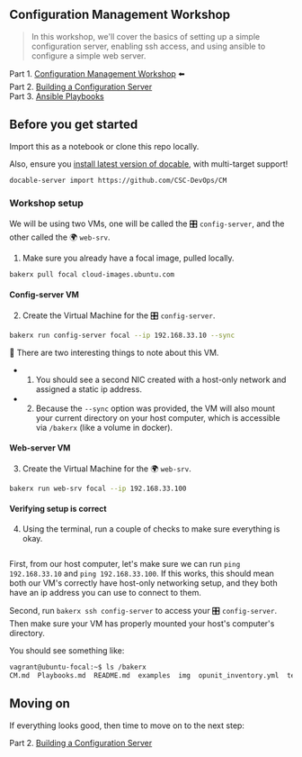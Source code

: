 
Configuration Management Workshop
----------------------------------

> In this workshop, we'll cover the basics of setting up a simple configuration server, enabling ssh access, and using ansible to configure a simple web server. 

Part 1. [Configuration Management Workshop](README.md)  ⬅️   
Part 2. [Building a Configuration Server](CM.md)   
Part 3. [Ansible Playbooks](Playbooks.md)  

## Before you get started

Import this as a notebook or clone this repo locally.  

Also, ensure you [install latest version of docable](https://github.com/ottomatica/docable-notebooks/blob/master/docs/install.md), with multi-target support!

```bash
docable-server import https://github.com/CSC-DevOps/CM 
```

### Workshop setup

We will be using two VMs, one will be called the 🎛️  `config-server`, and the other called the 🌍  `web-srv`.

1. Make sure you already have a focal image, pulled locally.

```bash | {type: 'command'}
bakerx pull focal cloud-images.ubuntu.com
```

#### Config-server VM

2. Create the Virtual Machine for the 🎛️  `config-server`.

```bash | {type: 'command', stream: true, failed_when: "exitCode != 0"}
bakerx run config-server focal --ip 192.168.33.10 --sync
```

📝  There are two interesting things to note about this VM.
* 1) You should see a second NIC created with a host-only network and assigned a static ip address.
* 2) Because the `--sync` option was provided, the VM will also mount your current directory on your host computer, which is accessible via `/bakerx` (like a volume in docker).

#### Web-server VM

3. Create the Virtual Machine for the 🌍  `web-srv`.

```bash | {type: 'command', stream: true, failed_when: "exitCode != 0"}
bakerx run web-srv focal --ip 192.168.33.100
```

#### Verifying setup is correct

4. Using the terminal, run a couple of checks to make sure everything is okay. 

```bash | {type: 'terminal'}
```

First, from our host computer, let's make sure we can run `ping 192.168.33.10` and `ping 192.168.33.100`. 
If this works, this should mean both our VM's correctly have host-only networking setup, and they both have an ip address you can use to connect to them.

Second, run `bakerx ssh config-server` to access your 🎛️  `config-server`. Then make sure your VM has properly mounted your host's computer's directory.

You should see something like:

```bash
vagrant@ubuntu-focal:~$ ls /bakerx
CM.md  Playbooks.md  README.md  examples  img  opunit_inventory.yml  test  yaml
```

## Moving on

If everything looks good, then time to move on to the next step:  

Part 2. [Building a Configuration Server](CM.md)   
